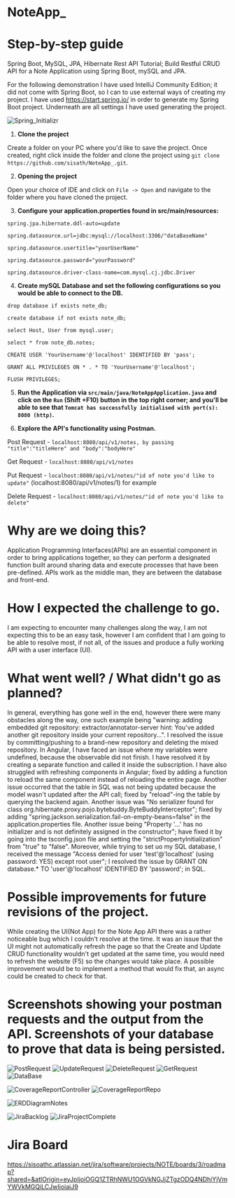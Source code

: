 # **NoteApp_**

# **Step-by-step guide**

Spring Boot, MySQL, JPA, Hibernate Rest API Tutorial; Build Restful CRUD API for a Note Application using Spring Boot, mySQL and JPA. 

For the following demonstration I have used IntelliJ Community Edition; it did not come with Spring Boot, so I can to use external ways of creating my project. I have used 
https://start.spring.io/ in order to generate my Spring Boot project. Underneath are all settings I have used generating the project.

![Spring_Initializr](https://github.com/sisath/NoteApp_/blob/main/Documentation/Spring_Initializr/spring_initializr.png?raw=true)

1. **Clone the project**

Create a folder on your PC where you'd like to save the project. Once created, right click inside the folder and clone the project using `git clone https://github.com/sisath/NoteApp_.git`.


2. **Opening the project**

Open your choice of IDE and click on `File -> Open` and navigate to the folder where you have cloned the project.


3. **Configure your application.properties found in src/main/resources:**

`spring.jpa.hibernate.ddl-auto=update`

`spring.datasource.url=jdbc:mysql://localhost:3306/"dataBaseName"`

`spring.datasource.usertitle="yourUserName"`

`spring.datasource.password="yourPassword"`

`spring.datasource.driver-class-name=com.mysql.cj.jdbc.Driver`

4. **Create mySQL Database and set the following configurations so you would be able to connect to the DB.**

`drop database if exists note_db;`

`create database if not exists note_db;`

`select Host, User from mysql.user;`

`select * from note_db.notes;`

`CREATE USER 'YourUsername'@'localhost' IDENTIFIED BY 'pass';`

`GRANT ALL PRIVILEGES ON * . * TO 'YourUsername'@'localhost';`

`FLUSH PRIVILEGES;`


5. **Run the Application via `src/main/java/NoteAppApplication.java` and click on the `Run` (Shift +F10) button in the top right corner; and you'll be able to see that `Tomcat has successfully initialised with port(s): 8080 (http)`.**

6. **Explore the API's functionality using Postman.**

Post Request - `localhost:8080/api/v1/notes, by passing "title":"titleHere" and "body":"bodyHere"` 

Get Request - `localhost:8080/api/v1/notes`

Put Request - `localhost:8080/api/v1/notes/"id of note you'd like to update"` (localhost:8080/api/v1/notes/1) for example

Delete Request - `localhost:8080/api/v1/notes/"id of note you'd like to delete"`



# **Why are we doing this?** 

Application Programming Interfaces(APIs) are an essential component in order to
bring applications together, so they can perform a designated function built
around sharing data and execute processes that have been pre-defined. APIs work
as the middle man, they are between the database and front-end.

# **How I expected the challenge to go.**

I am expecting to encounter many challenges along the way, I am not expecting
this to be an easy task, however I am confident that I am going to be able to
resolve most, if not all, of the issues and produce a fully working API with a
user interface (UI).

# **What went well? / What didn't go as planned?**

In general, everything has gone well in the end, however there were many
obstacles along the way, one such example being "warning: adding embedded git repository: extractor/annotator-server
hint: You've added another git repository inside your current repository...". I resolved the issue by
committing/pushing to a brand-new repository and deleting the mixed repository. In Angular, I have faced an
issue where my variables were undefined, because the observable did not finish. I have resolved it by
creating a separate function and called it inside the subscription. I have also struggled with refreshing
components in Angular; fixed by adding a function to reload the same component instead of reloading the entire
page. Another issue occurred that the table in SQL was not being updated because the model wasn't updated
after the API call; fixed by "reload"-ing the table by querying the backend again. Another issue was
"No serializer found for class org.hibernate.proxy.pojo.bytebuddy.ByteBuddyInterceptor"; fixed by adding
"spring.jackson.serialization.fail-on-empty-beans=false" in the application.properties file. Another issue being
"Property '...' has no initializer and is not definitely assigned in the constructor"; have fixed it by
going into the tsconfig.json file and setting the "strictPropertyInitialization" from "true" to "false". 
Moreover, while trying to set uo my SQL database, I received the message "Access denied for user 'test'@'localhost' 
(using password: YES) except root user"; I resolved the issue by 
GRANT <privileges> ON database.* TO 'user'@'localhost' IDENTIFIED BY 'password'; in SQL.  

# **Possible improvements for future revisions of the project.**
  
While creating the UI(Not App) for the Note App API there was a rather noticeable
bug which I couldn't resolve at the time. It was an issue that the UI might not
automatically refresh the page so that the Create and Update CRUD functionality
wouldn't get updated at the same time, you would need to refresh the website (F5)
so the changes would take place. A possible improvement would be to implement a
method that would fix that, an async could be created to check for that.


# **Screenshots showing your postman requests and the output from the API. Screenshots of your database to prove that data is being persisted.**
  
![PostRequest](https://github.com/sisath/NoteApp_/blob/main/Documentation/CRUD_Function/PostReq.png?raw=true)
![UpdateRequest](https://github.com/sisath/NoteApp_/blob/main/Documentation/CRUD_Function/UpdReq.png?raw=true)
![DeleteRequest](https://github.com/sisath/NoteApp_/blob/main/Documentation/CRUD_Function/DelReq.png?raw=true)
![GetRequest](https://github.com/sisath/NoteApp_/blob/main/Documentation/CRUD_Function/GetReq.png?raw=true)
![DataBase](https://github.com/sisath/NoteApp_/blob/main/Documentation/CRUD_Function/DB.png?raw=true)
  
![CoverageReportController](https://github.com/sisath/NoteApp_/blob/main/Documentation/Coverage_Report/CoverageReportController.png?raw=true)
![CoverageReportRepo](https://github.com/sisath/NoteApp_/blob/main/Documentation/Coverage_Report/CoverageReportRepo.png?raw=true)
  
![ERDDiagramNotes](https://github.com/sisath/NoteApp_/blob/main/Documentation/ERDDiagram/ERDDiagramNotes.png?raw=true)
  
![JiraBacklog](https://github.com/sisath/NoteApp_/blob/main/Documentation/Jira/JiraBacklog.png?raw=true)
![JiraProjectComplete](https://github.com/sisath/NoteApp_/blob/main/Documentation/Jira/JiraProjectComplete.png?raw=true)
  
# **Jira Board**

https://sisoathc.atlassian.net/jira/software/projects/NOTE/boards/3/roadmap?shared=&atlOrigin=eyJpIjoiOGQ1ZTRhNWU1OGVkNGJjZTgzODQ4NDhiYjVmYWVkMGQiLCJwIjoiaiJ9


